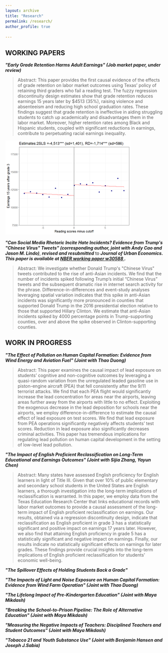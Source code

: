 ```yaml
---
layout: archive
title: "Research"
permalink: /research/
author_profile: true

---
```

## WORKING PAPERS

***"Early Grade Retention Harms Adult Earnings" (Job market paper, under review)***

> Abstract: This paper provides the first causal evidence of the effects of grade retention on labor market outcomes using Texas’ policy of retaining third graders who fail a reading test. The fuzzy regression discontinuity design estimates show that grade retention reduces earnings 15 years later by $4513 (35%), raising violence and absenteeism and reducing high school graduation rates. These findings suggest that grade retention is ineffective in aiding struggling students to catch up academically and disadvantages them in the labor market. Moreover, higher retention rates among Black and Hispanic students, coupled with significant reductions in earnings, contribute to perpetuating racial earnings inequality.

<img src='/images/research/wage15y_all(ch).png' width='400'>


 ***"Can Social Media Rhetoric Incite Hate Incidents? Evidence from Trump's "Chinese Virus" Tweets" (corresponding author, joint with Andy Cao and Jason M. Lindo)***, ***revised and resubmitted*** to ***Journal of Urban Economics. This paper is available at <a href="https://www.nber.org/papers/w30588"> NBER working paper w30588 </a>.***

> Abstract: We investigate whether Donald Trump's "Chinese Virus" tweets contributed to the rise of anti-Asian incidents. We find that the number of incidents spiked following Trump’s initial “Chinese Virus” tweets and the subsequent dramatic rise in internet search activity for the phrase. Difference-in-differences and event-study analyses leveraging spatial variation indicates that this spike in anti-Asian incidents was significantly more pronounced in counties that supported Donald Trump in the 2016 presidential election relative to those that supported Hillary Clinton. We estimate that anti-Asian incidents spiked by 4000 percentage points in Trump-supporting counties, over and above the spike observed in Clinton-supporting counties. 

## WORK IN PROGRESS

***"The Effect of Pollution on Human Capital Formation: Evidence from Wind Energy and Aviation Fuel" (Joint with Thao Duong)***

> Abstract: This paper examines the causal impact of lead exposure on students’ cognitive and non-cognitive outcomes by leveraging a quasi-random variation from the unregulated leaded gasoline use in piston-engine aircraft (PEA) that fell consistently after the 9/11 terrorist attacks. We find that each PEA flight would significantly increase the lead concentration for areas near the airports, leaving areas further away from the airports with little to no effect. Exploiting the exogenous decrease in the lead deposition for schools near the airports, we employ difference-in-difference to estimate the causal effect of lead exposure on test scores. We find that lead exposure from PEA operations significantly negatively affects students’ test scores. Reduction in lead exposure also significantly decreases criminal activities. This paper has tremendous implications for regulating lead pollution on human capital development in the setting of low-level lead pollution.


***"The Impact of English Proficient Reclassification on Long-Term Educational and Earnings Outcomes" (Joint with Sijia Zhang, Yayun Chen)***

> Abstract: Many states have assessed English proficiency for English learners in light of Title III. Given that over 10\% of public elementary and secondary school students in the United States are English learners, a thorough investigation into the long-term implications of reclassification is warranted. In this paper, we employ data from the Texas Education Research Center that links educational records with labor market outcomes to provide a causal assessment of the long-term impact of English proficient reclassification on earnings. Our results, obtained via a regression discontinuity design, indicate that reclassification as English proficient in grade 3 has a statistically significant and positive impact on earnings 17 years later. However, we also find that attaining English proficiency in grade 5 has a statistically significant and negative impact on earnings. Finally, our results indicate no statistically significant effects on earnings for later grades. These findings provide crucial insights into the long-term implications of English proficient reclassification for students' economic well-being.

***"The Spillover Effects of Holding Students Back a Grade"***

***"The Impacts of Light and Noise Exposure on Human Capital Formation: Evidence from Wind Farm Operation" (Joint with Thao Duong)***

***"The Lifelong Impact of Pre-Kindergarten Education" (Joint with Maya Mikdash)***

***"Breaking the School-to-Prison Pipeline: The Role of Alternative Education" (Joint with Maya Mikdash)***

***"Measuring the Negative Impacts of Teachers: Disciplined Teachers and Student Outcomes" (Joint with Maya Mikdash)***

***"Tobacco 21 and Youth Substance Use" (Joint with Benjamin Hansen and Joseph J.Sabia)***


